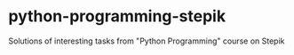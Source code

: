 # python-programming-stepik
Solutions of interesting tasks from "Python Programming" course on Stepik
